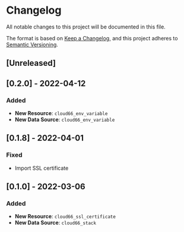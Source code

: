 # Changelog

All notable changes to this project will be documented in this file.

The format is based on [Keep a Changelog](https://keepachangelog.com/en/1.0.0/),
and this project adheres to [Semantic Versioning](https://semver.org/spec/v2.0.0.html).

## [Unreleased]

## [0.2.0] - 2022-04-12
### Added
- **New Resource**: `cloud66_env_variable`
- **New Data Source**: `cloud66_env_variable`

## [0.1.8] - 2022-04-01
### Fixed
- Import SSL certificate

## [0.1.0] - 2022-03-06
### Added

- **New Resource**: `cloud66_ssl_certificate`
- **New Data Source**: `cloud66_stack`